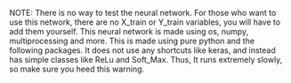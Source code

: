 NOTE: There is no way to test the neural network. For those who want to use this network, there are no X_train or Y_train variables, you will have to add them yourself.
This neural network is made using os, numpy, multiprocessing and more. This is made using pure python and the following packages. It does not use any shortcuts like keras, 
and instead has simple classes like ReLu and Soft_Max. Thus, It runs extremely slowly, so make sure you heed this warning.
